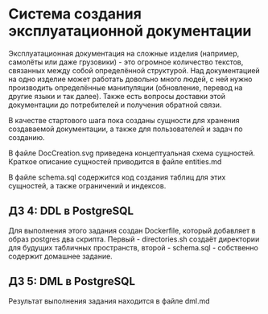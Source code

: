 # Система создания эксплуатационной документации

Эксплуатационная документация на сложные изделия (например, самолёты или даже грузовики) - это огромное количество текстов, связанных между собой определённой структурой. Над документацией на одно изделие может работать довольно много людей, с ней нужно производить определённые манипуляции (обновление, перевод на другие языки и так далее). Также есть вопросы доставки этой документации до потребителей и получения обратной связи.

В качестве стартового шага пока созданы сущности для хранения создаваемой документации, а также для пользователей и задач по созданию.

В файле DocCreation.svg приведена концептуальная схема сущностей. Краткое описание сущностей приводится в файле entities.md

В файле schema.sql содержится код создания таблиц для этих сущностей, а также ограничений и индексов.

## ДЗ 4: DDL в PostgreSQL

Для выполнения этого задания создан Dockerfile, который добавляет в образ postgres два скрипта. Первый - directories.sh создаёт директории для будущих табличных пространств, второй - schema.sql - собственно содержит домашнее задание.

## ДЗ 5: DML в PostgreSQL

Результат выполнения задания находится в файле dml.md